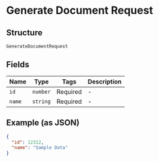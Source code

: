 
# Generate Document Request

## Structure

`GenerateDocumentRequest`

## Fields

| Name | Type | Tags | Description |
|  --- | --- | --- | --- |
| `id` | `number` | Required | - |
| `name` | `string` | Required | - |

## Example (as JSON)

```json
{
  "id": 12312,
  "name": "Sample Data"
}
```


